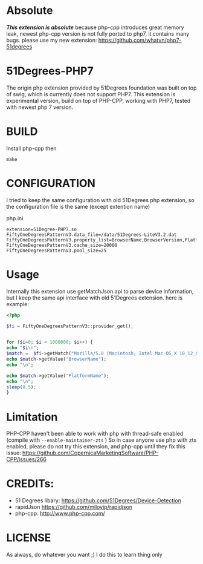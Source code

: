 # Absolute

***This extension is absolute*** because php-cpp introduces great memory leak, newest php-cpp version is not fully ported to php7, it contains many bugs. 
please use my new extension: https://github.com/whatvn/php7-51degrees


# 51Degrees-PHP7

The origin php extension provided by 51Degrees foundation was built on top of swig, which is currently does not support PHP7.
This extension is experimental version, build on top of PHP-CPP, working with PHP7, tested with newest php 7 version. 


# BUILD


Install php-cpp then


```
make
```


# CONFIGURATION

I tried to keep the same configuration with old 51Degrees php extension, so the configuration file is the same (except extention name)


php.ini

```
extension=51Degree-PHP7.so
FiftyOneDegreesPatternV3.data_file=/data/51Degrees-LiteV3.2.dat
FiftyOneDegreesPatternV3.property_list=BrowserName,BrowserVersion,PlatformName,PlatformVersion,DeviceType,IsTablet,IsMobile,ScreenPixelsWidth,ScreenPixelsHeight
FiftyOneDegreesPatternV3.cache_size=20000
FiftyOneDegreesPatternV3.pool_size=25
```


# Usage

Internally this extension use getMatchJson api to parse device information, but I keep the same api interface with old 51Degrees extension.
here is example: 


```php
<?php

$fi = FiftyOneDegreesPatternV3::provider_get();


for ($i=0; $i < 1000000; $i++) {
echo "$i\n";
$match =  $fi->getMatch("Mozilla/5.0 (Macintosh; Intel Mac OS X 10_12_0) AppleWebKit/537.36 (KHTML, like Gecko) Chrome/54.0.2840.98 Safari/537.36");
echo $match->getValue("BrowserName");
echo "\n";

echo $match->getValue("PlatformName");
echo "\n";
sleep(0.5);
}

``` 


# Limitation

PHP-CPP haven't been able to work with php with thread-safe enabled (compile with `--enable-maintainer-zts` )
So in case anyone use php with zts enabled, please do not try this extension, and php-cpp until they fix this issue: https://github.com/CopernicaMarketingSoftware/PHP-CPP/issues/266


# CREDITs:

- 51 Degrees libary: https://github.com/51Degrees/Device-Detection
- rapidJson https://github.com/miloyip/rapidjson 
- php-cpp: http://www.php-cpp.com/ 


# LICENSE

As always, do whatever you want ;)
I do this to learn thing only



